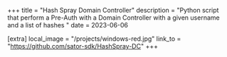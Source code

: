 +++
title = "Hash Spray Domain Controller"
description = "Python script that perform a Pre-Auth with a Domain Controller with a given username and a list of hashes "
date = 2023-06-06

[extra]
local_image = "/projects/windows-red.jpg"
link_to = "https://github.com/sator-sdk/HashSpray-DC"
+++
